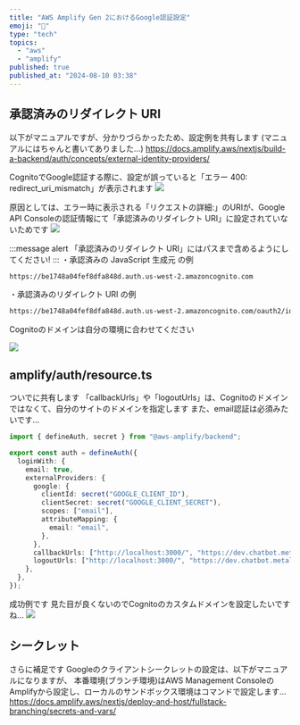 ```yaml
---
title: "AWS Amplify Gen 2におけるGoogle認証設定"
emoji: "🙌"
type: "tech"
topics:
  - "aws"
  - "amplify"
published: true
published_at: "2024-08-10 03:38"
---
```


## 承認済みのリダイレクト URI
以下がマニュアルですが、分かりづらかったため、設定例を共有します
(マニュアルにはちゃんと書いてありました…)
https://docs.amplify.aws/nextjs/build-a-backend/auth/concepts/external-identity-providers/

CognitoでGoogle認証する際に、設定が誤っていると「エラー 400: redirect_uri_mismatch」が表示されます
![](https://storage.googleapis.com/zenn-user-upload/d2ea7f169acc-20240810.png)

原因としては、エラー時に表示される「リクエストの詳細:」のURIが、Google API Consoleの認証情報にて「承認済みのリダイレクト URI」に設定されていないためです
![](https://storage.googleapis.com/zenn-user-upload/e2eb4892a6a1-20240810.png)

:::message alert
「承認済みのリダイレクト URI」にはパスまで含めるようにしてください!
:::
・承認済みの JavaScript 生成元 の例
```bash
https://be1748a04fef8dfa848d.auth.us-west-2.amazoncognito.com
```

・承認済みのリダイレクト URI の例
```bash
https://be1748a04fef8dfa848d.auth.us-west-2.amazoncognito.com/oauth2/idpresponse
```

Cognitoのドメインは自分の環境に合わせてください

![](https://storage.googleapis.com/zenn-user-upload/5bc328b637b3-20240810.png)

## amplify/auth/resource.ts
ついでに共有します
「callbackUrls」や「logoutUrls」は、Cognitoのドメインではなくて、自分のサイトのドメインを指定します
また、email認証は必須みたいです…
```typescript
import { defineAuth, secret } from "@aws-amplify/backend";

export const auth = defineAuth({
  loginWith: {
    email: true,
    externalProviders: {
      google: {
        clientId: secret("GOOGLE_CLIENT_ID"),
        clientSecret: secret("GOOGLE_CLIENT_SECRET"),
        scopes: ["email"],
        attributeMapping: {
          email: "email",
        },
      },
      callbackUrls: ["http://localhost:3000/", "https://dev.chatbot.metalmental.net", "https://chatbot.metalmental.net"],
      logoutUrls: ["http://localhost:3000/", "https://dev.chatbot.metalmental.net", "https://chatbot.metalmental.net"],
    },
  },
});
```

成功例です
見た目が良くないのでCognitoのカスタムドメインを設定したいですね…
![](https://storage.googleapis.com/zenn-user-upload/6b95ad0adf98-20240810.png)

## シークレット
さらに補足です
Googleのクライアントシークレットの設定は、以下がマニュアルになりますが、
本番環境(ブランチ環境)はAWS Management ConsoleのAmplifyから設定し、ローカルのサンドボックス環境はコマンドで設定します…
https://docs.amplify.aws/nextjs/deploy-and-host/fullstack-branching/secrets-and-vars/
